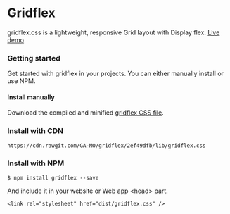 # Gridflex
gridflex.css is a lightweight, responsive Grid layout with Display flex.
[Live demo](https://ga-mo.github.io/gridflex/demo/)

### Getting started

Get started with gridflex in your projects. You can either manually install or use NPM.
#### Install manually
Download the compiled and minified [gridflex CSS file](https://github.com/GA-MO/gridflex/tree/master/lib).

### Install with CDN

```
https://cdn.rawgit.com/GA-MO/gridflex/2ef49dfb/lib/gridflex.css
```

### Install with NPM

```
$ npm install gridflex --save
```

And include it in your website or Web app &lt;head&gt; part.

```
<link rel="stylesheet" href="dist/gridflex.css" />
```